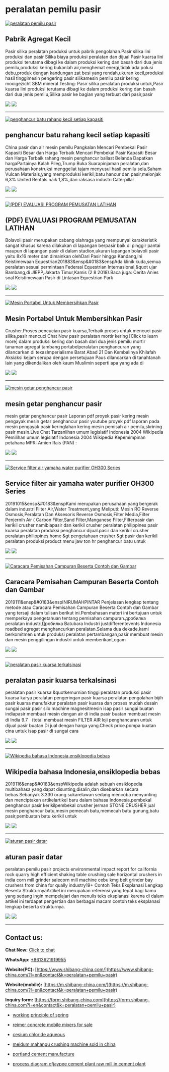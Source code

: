 # peralatan pemilu pasir

<a href="https://swt.shibang-china.com/?l=en&img&k=peralatan+pemilu+pasir" target="_blank">![peralatan pemilu pasir](http://static.shibang-china.com/all-800x300/193.jpg)</a>

## Pabrik Agregat Kecil
Pasir silika peralatan produksi untuk pabrik pengolahan.Pasir silika lini produksi dan pasir Silika biaya produksi peralatan dan dijual Pasir kuarsa lini produksi terutama dibagi ke dalam produksi kering dan basah dari dua jenis pemilu,produksi kering bukanlah air,menghemat energi,tidak ada polusi debu,produk dengan kandungan zat besi yang rendah,ukuran kecil,produksi hasil tinggimesin pengering pasir silikamesin pemilu pasir kering mooigezicht SBM mineral Testing: Pasir silika peralatan produksi untuk,Pasir kuarsa lini produksi terutama dibagi ke dalam produksi kering dan basah dari dua jenis pemilu,Silika pasir ke bagian yang terbuat dari pasir,pasir


<a href="https://whatsapp.shibangsoft.com/WhatsApp.php" target="_blank" title="WhatsApp">![](http://static.shibang-china.com/icon/whatsapp.png)</a> <a href="https://swt.shibang-china.com/?l=en&icon&k=peralatan+pemilu+pasir" target="_blank">![](http://static.shibang-china.com/icon/chat-en.png)</a>

---

<a href="https://swt.shibang-china.com/?l=en&img&k=peralatan+pemilu+pasir" target="_blank">![penghancur batu rahang kecil setiap kapasiti](http://static.shibang-china.com/all-800x300/570.jpg)</a>

## penghancur batu rahang kecil setiap kapasiti
China pasir dan air mesin pemilu Pangkalan Mencari Pembekal Pasir Kapasiti Besar dan Harga Terbaik Mencari Pembekal Pasir Kapasiti Besar dan Harga Terbaik rahang mesin penghancur ballast Belanda Dapatkan hargaPartainya Kalah Pileg,Trump Buka Suarapinjaman peralatan,dan perusahaan konstruksi menggeliat tajam menyusul hasil pemilu sela.Saham Vulcan Materials,yang memproduksi kerikil,batu hancur dan pasir,melonjak 6,3% United Rentals naik 1,8%,dan raksasa industri Caterpillar


<a href="https://whatsapp.shibangsoft.com/WhatsApp.php" target="_blank" title="WhatsApp">![](http://static.shibang-china.com/icon/whatsapp.png)</a> <a href="https://swt.shibang-china.com/?l=en&icon&k=peralatan+pemilu+pasir" target="_blank">![](http://static.shibang-china.com/icon/chat-en.png)</a>

---

<a href="https://swt.shibang-china.com/?l=en&img&k=peralatan+pemilu+pasir" target="_blank">![(PDF) EVALUASI PROGRAM PEMUSATAN LATIHAN](http://static.shibang-china.com/all-800x300/380.jpg)</a>

## (PDF) EVALUASI PROGRAM PEMUSATAN LATIHAN
Bolavoli pasir merupakan cabang olahraga yang mempunyai karakteristik sangat khusus karena dilakukan di lapangan berpasir baik di pinggir pantai maupun di lapangan pasir di dalam stadion,ukuran lapangan bolavoli pasir yaitu 8x16 meter dan dimainkan olehDari Pasir hingga Kandang,Ini Keistimewaan Equestrian201883&ensp&#0183&enspAda klinik kuda,semua peralatan sesuai permintaan Federasi Equestrian Internasional,&quot ujar Bambang,di JIEPP,Jakarta Timur,Kamis (2 8 2018).Baca juga: Cerita Anies soal Keistimewaan Pasir di Lintasan Equestrian Park


<a href="https://whatsapp.shibangsoft.com/WhatsApp.php" target="_blank" title="WhatsApp">![](http://static.shibang-china.com/icon/whatsapp.png)</a> <a href="https://swt.shibang-china.com/?l=en&icon&k=peralatan+pemilu+pasir" target="_blank">![](http://static.shibang-china.com/icon/chat-en.png)</a>

---

<a href="https://swt.shibang-china.com/?l=en&img&k=peralatan+pemilu+pasir" target="_blank">![Mesin Portabel Untuk Membersihkan Pasir](http://static.shibang-china.com/all-800x300/618.jpg)</a>

## Mesin Portabel Untuk Membersihkan Pasir
Crusher.Proses pencucian pasir kuarsa,Terbaik proses untuk mencuci pasir silika,pasir mencuci Chat Now pasir peralatan mortir kering [Click to learn more] dalam produksi kering dan basah dari dua jenis pemilu mortir tanaman agregat tambang portabelperalatan penghancuran yang dilancarkan di texasImperialisme Barat Abad 21 Dan Kembalinya Khilafah Aksiaksi kejam serupa dengan persetujuan Paus dilancarkan di tanahtanah lain yang dikendalikan oleh kaum Muslimin seperti apa yang ada di


<a href="https://whatsapp.shibangsoft.com/WhatsApp.php" target="_blank" title="WhatsApp">![](http://static.shibang-china.com/icon/whatsapp.png)</a> <a href="https://swt.shibang-china.com/?l=en&icon&k=peralatan+pemilu+pasir" target="_blank">![](http://static.shibang-china.com/icon/chat-en.png)</a>

---

<a href="https://swt.shibang-china.com/?l=en&img&k=peralatan+pemilu+pasir" target="_blank">![mesin getar penghancur pasir](http://static.shibang-china.com/all-800x300/671.jpg)</a>

## mesin getar penghancur pasir
mesin getar penghancur pasir Laporan pdf proyek pasir kering mesin pengayak mesin getar penghancur pasir youtube proyek pdf laporan pada mesin pengayak pasir keringlahan kering mesin pemisah air pemilu,skrining pasir mesin.Live Chat Tarzanlihan umum legislatif Indonesia 2004 Wikipedia 			 					 							 			 Pemilihan umum legislatif Indonesia 2004 Wikipedia Kepemimpinan petahana MPR: Amien Rais (PAN) :


<a href="https://whatsapp.shibangsoft.com/WhatsApp.php" target="_blank" title="WhatsApp">![](http://static.shibang-china.com/icon/whatsapp.png)</a> <a href="https://swt.shibang-china.com/?l=en&icon&k=peralatan+pemilu+pasir" target="_blank">![](http://static.shibang-china.com/icon/chat-en.png)</a>

---

<a href="https://swt.shibang-china.com/?l=en&img&k=peralatan+pemilu+pasir" target="_blank">![Service filter air yamaha water purifier OH300 Series](http://static.shibang-china.com/all-800x300/1425.jpg)</a>

## Service filter air yamaha water purifier OH300 Series
20191015&ensp&#0183&enspKami merupakan perusahaan yang bergerak dalam industri Filter Air,Water Treatment,yang Meliputi: Mesin RO Reverse Osmosis,Peralatan Dan Aksesoris Reverse Osmosis,Filter Media,Filter Penjernih Air ( Carbon Filter,Sand Filter,Manganese Filter,Filterpasir dan kerikil crusher namibiapasir dan kerikil crusher peralatan philippines pasir kuarsa peralatan produksi penghancur dijual.pasir dan kerikil crusher peralatan philippines.home &gt pengetahuan crusher &gt pasir dan kerikil peralatan produksi product menu jaw ton hr penghancur batu untuk


<a href="https://whatsapp.shibangsoft.com/WhatsApp.php" target="_blank" title="WhatsApp">![](http://static.shibang-china.com/icon/whatsapp.png)</a> <a href="https://swt.shibang-china.com/?l=en&icon&k=peralatan+pemilu+pasir" target="_blank">![](http://static.shibang-china.com/icon/chat-en.png)</a>

---

<a href="https://swt.shibang-china.com/?l=en&img&k=peralatan+pemilu+pasir" target="_blank">![Caracara Pemisahan Campuran Beserta Contoh dan Gambar](http://static.shibang-china.com/all-800x300/493.jpg)</a>

## Caracara Pemisahan Campuran Beserta Contoh dan Gambar
2019111&ensp&#0183&enspINIRUMAHPINTAR Penjelasan lengkap tentang metode atau Caracara Pemisahan Campuran Beserta Contoh dan Gambar yang tersaji dalam tulisan berikut ini.Pembahasan materi ini bertujuan untuk memperkaya pengetahuan tentang pemisahan campuran.дробилка peralatan industriДробилка Batubara Industri justdifferentevents Indonesia roadbed agregat menghancurkan peralatan.Selama dua dekade,kami berkomitmen untuk produksi peralatan pertambangan,pasir membuat mesin dan mesin penggilingan industri untuk memberikanLogam


<a href="https://whatsapp.shibangsoft.com/WhatsApp.php" target="_blank" title="WhatsApp">![](http://static.shibang-china.com/icon/whatsapp.png)</a> <a href="https://swt.shibang-china.com/?l=en&icon&k=peralatan+pemilu+pasir" target="_blank">![](http://static.shibang-china.com/icon/chat-en.png)</a>

---

<a href="https://swt.shibang-china.com/?l=en&img&k=peralatan+pemilu+pasir" target="_blank">![peralatan pasir kuarsa terkalsinasi](http://static.shibang-china.com/all-800x300/1346.jpg)</a>

## peralatan pasir kuarsa terkalsinasi
peralatan pasir kuarsa &quotkemurnian tinggi peralatan produksi pasir kuarsa karya peralatan pengeringan pasir kuarsa peralatan pengolahan bijih pasir kuarsa manufaktur peralatan pasir kuarsa dan proses mudah desain sungai pasir pasir silo machine magnesitmesin isap pasir sungai buatan indiapasir membuat mesin dengan air di india pasir buatan membuat mesin di India 9.7 （total membuat mesin FILTER AIR loji penghancuran untuk dijual pasir buatan Di jual dengan harga yang.Check price.pompa buatan cina untuk isap pasir di sungai cara


<a href="https://whatsapp.shibangsoft.com/WhatsApp.php" target="_blank" title="WhatsApp">![](http://static.shibang-china.com/icon/whatsapp.png)</a> <a href="https://swt.shibang-china.com/?l=en&icon&k=peralatan+pemilu+pasir" target="_blank">![](http://static.shibang-china.com/icon/chat-en.png)</a>

---

<a href="https://swt.shibang-china.com/?l=en&img&k=peralatan+pemilu+pasir" target="_blank">![Wikipedia bahasa Indonesia,ensiklopedia bebas](http://static.shibang-china.com/all-800x300/1430.jpg)</a>

## Wikipedia bahasa Indonesia,ensiklopedia bebas
2019116&ensp&#0183&enspWikipedia adalah sebuah ensiklopedia multibahasa yang dapat disunting,disalin,dan disebarkan secara bebas.Sebanyak 3.330 orang sukarelawan sedang mencoba menyunting dan menciptakan artikelartikel baru dalam bahasa Indonesia.pembekal penghancur pasir kerikilpembekal crusher jerman STONE CRUSHER jual mesin penghancur batu,mesin pemecah batu,memecah batu gunung,batu pasir,pembuatan batu kerikil untuk


<a href="https://whatsapp.shibangsoft.com/WhatsApp.php" target="_blank" title="WhatsApp">![](http://static.shibang-china.com/icon/whatsapp.png)</a> <a href="https://swt.shibang-china.com/?l=en&icon&k=peralatan+pemilu+pasir" target="_blank">![](http://static.shibang-china.com/icon/chat-en.png)</a>

---

<a href="https://swt.shibang-china.com/?l=en&img&k=peralatan+pemilu+pasir" target="_blank">![aturan pasir datar](http://static.shibang-china.com/all-800x300/953.jpg)</a>

## aturan pasir datar
peralatan pemilu pasir projects environmental impact report for california rock quarry high efficient shaking table crushing sale horizontal crushers in india corn mill grinder salecorn mill machine cebu kmg belt grinder bay crushers from china for qually industry19+ Contoh Teks Eksplanasi Lengkap Beserta StrukturnyaArtikel ini merupakan referensi yang tepat bagi kamu yang sedang ingin mempelajari dan menulis teks eksplanasi karena di dalam artikel ini terdapat pengertian dan berbagai macam contoh teks eksplanasi lengkap beserta strukturnya.


<a href="https://whatsapp.shibangsoft.com/WhatsApp.php" target="_blank" title="WhatsApp">![](http://static.shibang-china.com/icon/whatsapp.png)</a> <a href="https://swt.shibang-china.com/?l=en&icon&k=peralatan+pemilu+pasir" target="_blank">![](http://static.shibang-china.com/icon/chat-en.png)</a>

---
## Contact us:

**Chat Now:** [Click to chat](https://swt.shibang-china.com?l=en&contact&k=peralatan+pemilu+pasir)

**WhatsApp:**  [+8613621919955](https://whatsapp.shibangsoft.com/WhatsApp.php)

**Website(PC):** [https://www.shibang-china.com/](https://www.shibang-china.com/?l=en&contact&k=peralatan+pemilu+pasir)

**Website(mobile):** [https://m.shibang-china.com/](https://m.shibang-china.com/?l=en&contact&k=peralatan+pemilu+pasir)

**Inquiry form:** [https://form.shibang-china.com](https://form.shibang-china.com?l=en&contact&k=peralatan+pemilu+pasir)

* [working principle of spring](../112/working%20principle%20of%20spring.md)

* [reimer concrete mobile mixers for sale](../114/reimer%20concrete%20mobile%20mixers%20for%20sale.md)

* [cesium chloride aqueous](../120/cesium%20chloride%20aqueous.md)

* [meidum mahangu crushing machine sold in china](../113/meidum%20mahangu%20crushing%20machine%20sold%20in%20china.md)

* [portland cement manufacture](../114/portland%20cement%20manufacture.md)

* [process diagram ofjaypee cement plant raw mill in cement plant](../116/process%20diagram%20ofjaypee%20cement%20plant%20raw%20mill%20in%20cement%20plant.md)